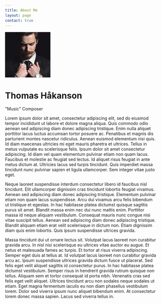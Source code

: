 ```yaml
---
title: About Me
layout: page
contact: true
---
```


<div class="col-md-10 col-md-offset-1 text-center" markdown="1"> <img src="/images/headshot.jpg" alt="Mafolio">

# Thomas Ha&#778;kanson

"Music" Composer

</div>
<div class="col-md-10 col-md-offset-1 space" markdown="1">
    
Lorem ipsum dolor sit amet, consectetur adipiscing elit, sed do eiusmod tempor incididunt ut labore et dolore magna aliqua. Quis commodo odio aenean sed adipiscing diam donec adipiscing tristique. Enim nulla aliquet porttitor lacus luctus accumsan tortor posuere ac. Penatibus et magnis dis parturient montes nascetur ridiculus. Aenean euismod elementum nisi quis. Id diam maecenas ultricies mi eget mauris pharetra et ultrices. Tellus in metus vulputate eu scelerisque felis. Ipsum dolor sit amet consectetur adipiscing. Id diam vel quam elementum pulvinar etiam non quam lacus. Faucibus et molestie ac feugiat sed lectus. Id aliquet risus feugiat in ante metus dictum at. Ultricies lacus sed turpis tincidunt. Quis imperdiet massa tincidunt nunc pulvinar sapien et ligula ullamcorper. Sem integer vitae justo eget.

Neque laoreet suspendisse interdum consectetur libero id faucibus nisl tincidunt. Elit ullamcorper dignissim cras tincidunt lobortis feugiat vivamus. Aenean sed adipiscing diam donec adipiscing tristique. Elementum pulvinar etiam non quam lacus suspendisse. Arcu dui vivamus arcu felis bibendum ut tristique et egestas. In hac habitasse platea dictumst quisque sagittis purus sit amet. Blandit massa enim nec dui nunc mattis enim. Porttitor massa id neque aliquam vestibulum. Consequat mauris nunc congue nisi vitae suscipit tellus. Aenean sed adipiscing diam donec adipiscing tristique. Blandit aliquam etiam erat velit scelerisque in dictum non. Etiam dignissim diam quis enim lobortis. Quis ipsum suspendisse ultrices gravida.

Massa tincidunt dui ut ornare lectus sit. Volutpat lacus laoreet non curabitur gravida arcu. In nisl nisi scelerisque eu ultrices vitae auctor eu augue. Et netus et malesuada fames ac turpis. Et tortor at risus viverra adipiscing. Semper eget duis at tellus at. Id volutpat lacus laoreet non curabitur gravida arcu ac. Ipsum suspendisse ultrices gravida dictum fusce ut placerat. Sed felis eget velit aliquet sagittis id consectetur purus. In hac habitasse platea dictumst vestibulum. Semper risus in hendrerit gravida rutrum quisque non tellus. Aliquam sem et tortor consequat id porta nibh. Venenatis cras sed felis eget velit aliquet. Ultrices tincidunt arcu non sodales neque sodales ut etiam. Eget magna fermentum iaculis eu non diam phasellus vestibulum lorem. Dolor sed viverra ipsum nunc aliquet bibendum enim. At consectetur lorem donec massa sapien. Lacus sed viverra tellus in.

</div>
